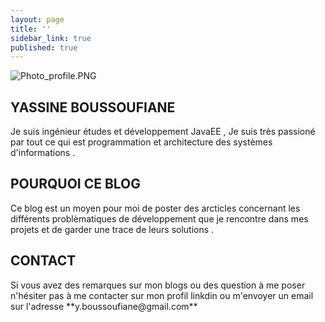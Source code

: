 ```yaml
---
layout: page
title: ''
sidebar_link: true
published: true
---
```


![Photo_profile.PNG]({{site.baseurl}}/Photo_profile.PNG)

## YASSINE BOUSSOUFIANE

<p class="message">
 Je suis ingénieur études et développement JavaEE , Je suis très passioné par tout ce qui est programmation et architecture des systèmes d'informations .
</p>

## POURQUOI CE BLOG 

<p class="message">
Ce blog est un moyen pour moi de poster des arcticles concernant les différents problèmatiques de développement  que je rencontre dans mes projets et de garder une trace de leurs solutions .
</p>

## CONTACT 

<p class="message">
Si vous avez des remarques sur mon blogs ou des question à me poser n'hésiter pas à me contacter sur mon profil linkdin ou m'envoyer un email sur l'adresse **y.boussoufiane@gmail.com** 
</p>



